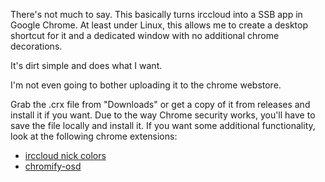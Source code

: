 There's not much to say. This basically turns irccloud into a SSB app in Google Chrome.
At least under Linux, this allows me to create a desktop shortcut for it and a dedicated window with no additional chrome decorations.

It's dirt simple and does what I want.

I'm not even going to bother uploading it to the chrome webstore.

Grab the .crx file from "Downloads" or get a copy of it from releases and install it if you want. Due to the way Chrome security works, you'll have to save the file locally and install it.
If you want some additional functionality, look at the following chrome extensions:

- [irccloud nick colors](https://chrome.google.com/webstore/detail/jhgnpcfeahhdnaddcbfhpncapfciline)
- [chromify-osd](https://chrome.google.com/webstore/detail/nmgdlkljbfeeinemfljcbmnkmbeligmn)

